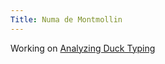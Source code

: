 ```yaml
---
Title: Numa de Montmollin
---
```


Working on [Analyzing Duck Typing](%base_url%/wiki/projects/mastersbachelorsprojects/Analyzing-Duck-Typing)
